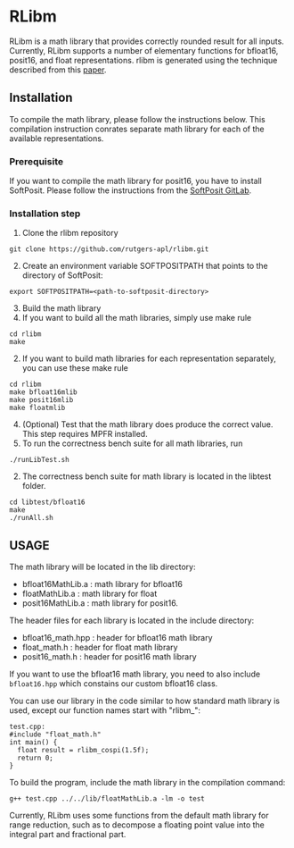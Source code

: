 # RLibm

RLibm is a math library that provides correctly rounded result for all inputs. Currently, RLibm supports a number of elementary functions for bfloat16, posit16, and float representations. rlibm is generated using the technique described from this [paper](https://arxiv.org/pdf/2007.05344.pdf).

## Installation
To compile the math library, please follow the instructions below.
This compilation instruction conrates separate math library for each of the available representations.

### Prerequisite
If you want to compile the math library for posit16, you have to install SoftPosit. Please follow the instructions from the [SoftPosit GitLab](https://gitlab.com/cerlane/SoftPosit).

### Installation step
1. Clone the rlibm repository
```
git clone https://github.com/rutgers-apl/rlibm.git
```

2. Create an environment variable SOFTPOSITPATH that points to the directory of SoftPosit:
```
export SOFTPOSITPATH=<path-to-softposit-directory>
```
  
3. Build the math library
  1. If you want to build all the math libraries, simply use make rule
  ```
  cd rlibm
  make
  ```

  2. If you want to build math libraries for each representation separately, you can use these make rule
  ```
  cd rlibm
  make bfloat16mlib
  make posit16mlib
  make floatmlib
  ```
4. (Optional) Test that the math library does produce the correct value. This step requires MPFR installed.
  1. To run the correctness bench suite for all math libraries, run
  ```
  ./runLibTest.sh
  ```
  2. The correctness bench suite for math library is located in the libtest folder.
  ```
  cd libtest/bfloat16
  make
  ./runAll.sh
  ```

## USAGE
The math library will be located in the lib directory:
  * bfloat16MathLib.a : math library for bfloat16
  * floatMathLib.a : math library for float
  * posit16MathLib.a : math library for posit16.

The header files for each library is located in the include directory:
  * bfloat16_math.hpp : header for bfloat16 math library
  * float_math.h : header for float math library
  * posit16_math.h : header for posit16 math library
  
If you want to use the bfloat16 math library, you need to also include `bfloat16.hpp` which constains our custom bfloat16 class.

You can use our library in the code similar to how standard math library is used, except our function names start with "rlibm_":
```
test.cpp: 
#include "float_math.h"
int main() {
  float result = rlibm_cospi(1.5f);
  return 0;
}
```

To build the program, include the math library in the compilation command:
```
g++ test.cpp ../../lib/floatMathLib.a -lm -o test
```
Currently, RLibm uses some functions from the default math library for range reduction, such as to decompose a floating point value into the integral part and fractional part.
